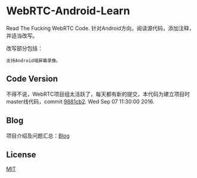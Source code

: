 # WebRTC-Android-Learn

Read The Fucking WebRTC Code. 针对Android方向，阅读源代码，添加注释，并适当改写。

改写部分包括：

    支持Android端屏幕录像。

## Code Version

不得不说，WebRTC项目组太活跃了，每天都有新的提交，本代码为建立项目时master线代码，commit [9881cb2](https://chromium.googlesource.com/external/webrtc/+/9881cb28747d966072e1fa61f79eee4d0ca7cb64). Wed Sep 07 11:30:00 2016.

## Blog

项目介绍及问题汇总：[Blog](https://github.com/RWebRTC/Blog/issues/18)

## License

[MIT](https://github.com/RWebRTC/WebRTC-Android-Learn/blob/master/LICENSE)

